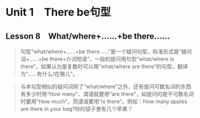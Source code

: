 ﻿ # Unit 1　There be句型
 ## Lesson 8　What/where+……+be there……
 
> 句型“what/where+……+be there……”是一个疑问句型，标准形式是“疑问词+……+be there+介词短语”，一般的提问用句型“what/where is there”，如果认为是复数时可以用“what/where are there”的句型，翻译为“……有什么/在哪儿”。

> 与本句型相似的疑问词除了“what/where”之外，还有提问可数名词的东西有多少时用“How many”、谓语就要用“are there”，如提问的是不可数名词时要用“How much”，而谓语要用“is there”。例如：How many apples are there in your bag?你的袋子里有几个苹果？


 